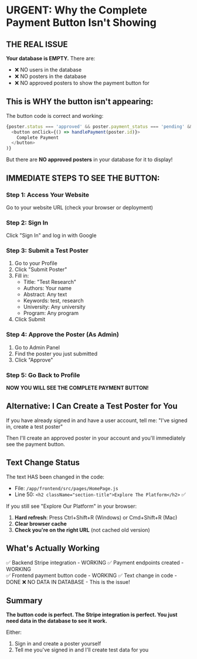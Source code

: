 # URGENT: Why the Complete Payment Button Isn't Showing

## THE REAL ISSUE

**Your database is EMPTY.** There are:
- ❌ NO users in the database
- ❌ NO posters in the database
- ❌ NO approved posters to show the payment button for

## This is WHY the button isn't appearing:

The button code is correct and working:
```javascript
{poster.status === 'approved' && poster.payment_status === 'pending' && (
  <button onClick={() => handlePayment(poster.id)}>
    Complete Payment
  </button>
)}
```

But there are **NO approved posters** in your database for it to display!

## IMMEDIATE STEPS TO SEE THE BUTTON:

### Step 1: Access Your Website
Go to your website URL (check your browser or deployment)

### Step 2: Sign In
Click "Sign In" and log in with Google

### Step 3: Submit a Test Poster
1. Go to your Profile
2. Click "Submit Poster"
3. Fill in:
   - Title: "Test Research"
   - Authors: Your name
   - Abstract: Any text
   - Keywords: test, research
   - University: Any university
   - Program: Any program
4. Click Submit

### Step 4: Approve the Poster (As Admin)
1. Go to Admin Panel
2. Find the poster you just submitted
3. Click "Approve"

### Step 5: Go Back to Profile
**NOW YOU WILL SEE THE COMPLETE PAYMENT BUTTON!**

## Alternative: I Can Create a Test Poster for You

If you have already signed in and have a user account, tell me:
"I've signed in, create a test poster"

Then I'll create an approved poster in your account and you'll immediately see the payment button.

## Text Change Status

The text HAS been changed in the code:
- File: `/app/frontend/src/pages/HomePage.js`
- Line 50: `<h2 className="section-title">Explore The Platform</h2>` ✅

If you still see "Explore Our Platform" in your browser:
1. **Hard refresh**: Press Ctrl+Shift+R (Windows) or Cmd+Shift+R (Mac)
2. **Clear browser cache**
3. **Check you're on the right URL** (not cached old version)

## What's Actually Working

✅ Backend Stripe integration - WORKING
✅ Payment endpoints created - WORKING  
✅ Frontend payment button code - WORKING
✅ Text change in code - DONE
❌ NO DATA IN DATABASE - This is the issue!

## Summary

**The button code is perfect. The Stripe integration is perfect. You just need data in the database to see it work.**

Either:
1. Sign in and create a poster yourself
2. Tell me you've signed in and I'll create test data for you
